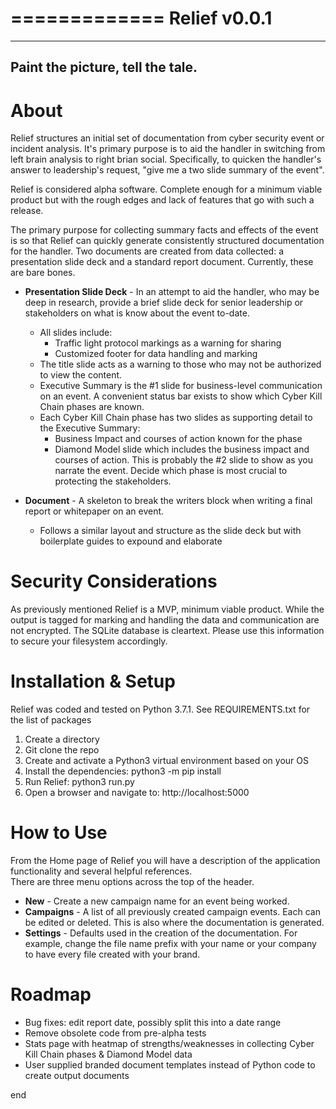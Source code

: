 =============
Relief v0.0.1
=============
----------------------------------
 Paint the picture, tell the tale.
----------------------------------

About
=====
Relief structures an initial set of documentation from cyber security event or incident analysis.  It's primary purpose is to aid the handler in switching from left brain analysis to right brian social.  Specifically, to quicken the handler's answer to leadership's request, "give me a two slide summary of the event".

Relief is considered alpha software.  Complete enough for a minimum viable product but with the rough edges and lack of features that go with such a release.

The primary purpose for collecting summary facts and effects of the event is so that Relief can quickly generate consistently structured documentation for the handler.  Two documents are created from data collected: a presentation slide deck and a standard report document.  Currently, these are bare bones.

* **Presentation Slide Deck** - In an attempt to aid the handler, who may be deep in research, provide a brief slide deck for senior leadership or stakeholders on what is know about the event to-date.
  - All slides include:
    + Traffic light protocol markings as a warning for sharing
    + Customized footer for data handling and marking
  - The title slide acts as a warning to those who may not be authorized to view the content.
  - Executive Summary is the #1 slide for business-level communication on an event.  A convenient status bar exists to show which Cyber Kill Chain phases are known.
  - Each Cyber Kill Chain phase has two slides as supporting detail to the Executive Summary:
    + Business Impact and courses of action known for the phase
    + Diamond Model slide which includes the business impact and courses of action.  This is probably the #2 slide to show as you narrate the event.  Decide which phase is most crucial to protecting the stakeholders.

* **Document** - A skeleton to break the writers block when writing a final report or whitepaper on an event.
  - Follows a similar layout and structure as the slide deck but with boilerplate guides to expound and elaborate


Security Considerations
=======================
As previously mentioned Relief is a MVP, minimum viable product.  While the output is tagged for marking and handling the data and communication are not encrypted.  The SQLite database is cleartext.  Please use this information to secure your filesystem accordingly.


Installation & Setup
====================
Relief was coded and tested on Python 3.7.1.
See REQUIREMENTS.txt for the list of packages

1. Create a directory
2. Git clone the repo
3. Create and activate a Python3 virtual environment based on your OS
4. Install the dependencies: python3 -m pip install <list of items from REQUIREMENTS.txt>
5. Run Relief: python3 run.py
6. Open a browser and navigate to: http://localhost:5000

How to Use
==========
From the Home page of Relief you will have a description of the application functionality and several helpful references.  
There are three menu options across the top of the header.

* **New** - Create a new campaign name for an event being worked.
* **Campaigns** - A list of all previously created campaign events.  Each can be edited or deleted.  This is also where the documentation is generated.
* **Settings** - Defaults used in the creation of the documentation.  For example, change the file name prefix with your name or your company to have every file created with your brand.

Roadmap
=======
* Bug fixes: edit report date, possibly split this into a date range
* Remove obsolete code from pre-alpha tests
* Stats page with heatmap of strengths/weaknesses in collecting Cyber Kill Chain phases & Diamond Model data
* User supplied branded document templates instead of Python code to create output documents

end